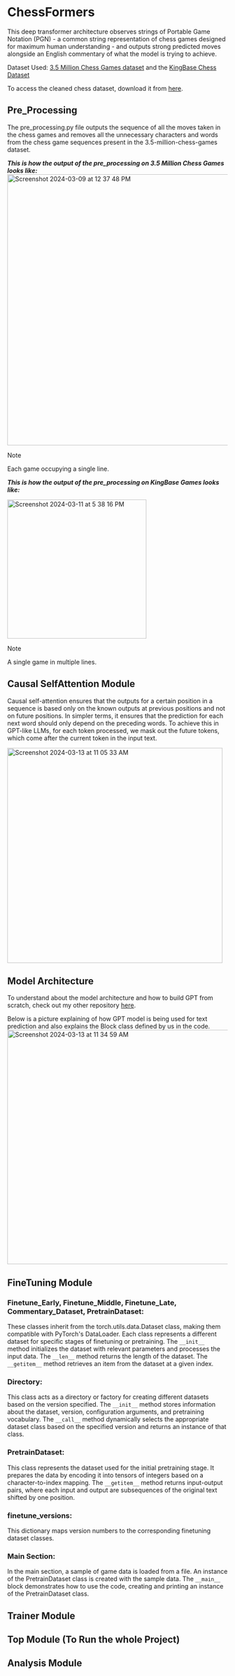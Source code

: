 # ChessFormers

This deep transformer architecture observes strings of Portable Game Notation (PGN) - a common string representation of chess games designed for maximum human understanding - and outputs strong predicted moves alongside an English commentary of what the model is trying to achieve.

Dataset Used: [3.5 Million Chess Games dataset](https://www.kaggle.com/datasets/milesh1/35-million-chess-games/data) and the [KingBase Chess Dataset](https://archive.org/details/KingBase2019)

To access the cleaned chess dataset, download it from [here](https://kaggle.com/datasets/7b41a446c9290f868f6a8414da1cefb486dbbd9228e19fe319e798789a1fcee1).


## Pre_Processing
The pre_processing.py file outputs the sequence of all the moves taken in the chess games and removes all the unnecessary characters and words from the chess game sequences present in the 3.5-million-chess-games dataset.

***This is how the output of the pre_processing on 3.5 Million Chess Games looks like:***
<img width="620" alt="Screenshot 2024-03-09 at 12 37 48 PM" src="https://github.com/rs545837/ChessFormers/assets/114828377/a9f513bf-1a64-4a5b-9bd9-5ffb954afc64">
> [!NOTE]  
> Each game occupying a single line.

***This is how the output of the pre_processing on KingBase Games looks like:***

<img width="318" alt="Screenshot 2024-03-11 at 5 38 16 PM" src="https://github.com/rs545837/ChessFormers/assets/114828377/a3310ba9-997a-42e9-8138-54380102e263">

> [!NOTE]  
> A single game in multiple lines.

## Causal SelfAttention Module 
Causal self-attention ensures that the outputs for a certain position in a sequence is based only on the known outputs at previous positions and not on future positions. In simpler terms, it ensures that the prediction for each next word should only depend on the preceding words. To achieve this in GPT-like LLMs, for each token processed, we mask out the future tokens, which come after the current token in the input text.

<img width="492" alt="Screenshot 2024-03-13 at 11 05 33 AM" src="https://github.com/rs545837/ChessFormers/assets/114828377/a7a89776-0191-4f82-a931-477afe756425">

## Model Architecture
To understand about the model architecture and how to build GPT from scratch, check out my other repository [here](https://github.com/rs545837/GPT-1_Implementation).

Below is a picture explaining of how GPT model is being used for text prediction and also explains the Block class defined by us in the code.
<img width="536" alt="Screenshot 2024-03-13 at 11 34 59 AM" src="https://github.com/rs545837/ChessFormers/assets/114828377/a885ff24-9925-4f93-a40c-710c4ca24430">

## FineTuning Module
### Finetune_Early, Finetune_Middle, Finetune_Late, Commentary_Dataset, PretrainDataset:
These classes inherit from the torch.utils.data.Dataset class, making them compatible with PyTorch's DataLoader.
Each class represents a different dataset for specific stages of finetuning or pretraining.
The `__init__` method initializes the dataset with relevant parameters and processes the input data.
The `__len__` method returns the length of the dataset.
The `__getitem__` method retrieves an item from the dataset at a given index.

### Directory:
This class acts as a directory or factory for creating different datasets based on the version specified.
The `__init__` method stores information about the dataset, version, configuration arguments, and pretraining vocabulary.
The `__call__` method dynamically selects the appropriate dataset class based on the specified version and returns an instance of that class.

### PretrainDataset:
This class represents the dataset used for the initial pretraining stage.
It prepares the data by encoding it into tensors of integers based on a character-to-index mapping.
The `__getitem__` method returns input-output pairs, where each input and output are subsequences of the original text shifted by one position.

### finetune_versions:
This dictionary maps version numbers to the corresponding finetuning dataset classes.

### Main Section:
In the main section, a sample of game data is loaded from a file.
An instance of the PretrainDataset class is created with the sample data.
The `__main__` block demonstrates how to use the code, creating and printing an instance of the PretrainDataset class.

## Trainer Module
## Top Module (To Run the whole Project)
## Analysis Module 
